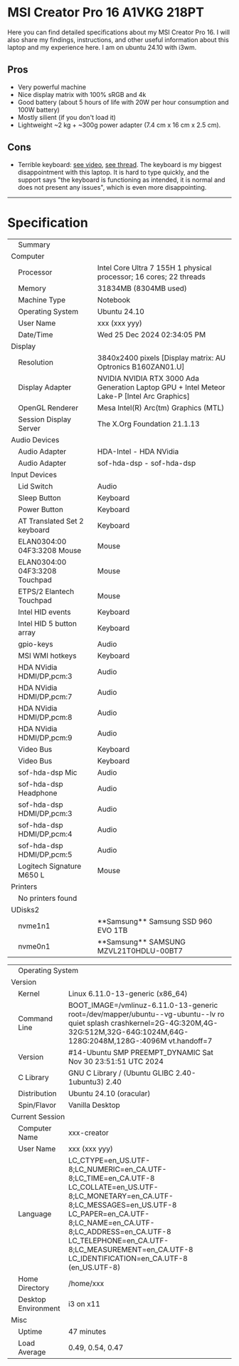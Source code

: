 # MSI Creator Pro 16 A1VKG 218PT

Here you can find detailed specifications about my MSI Creator Pro 16. I will also share my findings, instructions, and other useful information about this laptop and my experience here.
I am on ubuntu 24.10 with i3wm. 

## Pros
- Very powerful machine
- Nice display matrix with 100% sRGB and 4k
- Good battery (about 5 hours of life with 20W per hour consumption and 100W battery)
- Mostly silient (if you don't load it)
- Lightweight ~2 kg + ~300g power adapter (7.4 cm x 16 cm x 2.5 cm). 

## Cons

- Terrible keyboard: [see video](https://www.youtube.com/watch?v=ivyszklO2wE), [see thread](https://forum-en.msi.com/index.php?threads%2Fmsi-creator-16-terrible-keyboard.407300%2F).
  The keyboard is my biggest disappointment with this laptop. It is hard to type quickly, and the support says "the keyboard is functioning as intended, it is normal and does not present any issues", which is even more disappointing.

---

# Specification

<table>

<tbody>

<tr>

<td class="icon_subtitle"></td>

<td colspan="2" class="stitle">Summary</td>

</tr>

<tr>

<td colspan="3" class="sstitle">Computer</td>

</tr>

<tr>

<td class="icon"></td>

<td class="field">Processor</td>

<td class="value">Intel Core Ultra 7 155H 1 physical processor; 16 cores; 22 threads</td>

</tr>

<tr>

<td class="icon"></td>

<td class="field">Memory</td>

<td class="value">31834MB (8304MB used)</td>

</tr>

<tr>

<td class="icon"></td>

<td class="field">Machine Type</td>

<td class="value">Notebook</td>

</tr>

<tr>

<td class="icon"></td>

<td class="field">Operating System</td>

<td class="value">Ubuntu 24.10</td>

</tr>

<tr>

<td class="icon"></td>

<td class="field">User Name</td>

<td class="value">xxx (xxx yyy)</td>

</tr>

<tr>

<td class="icon"></td>

<td class="field">Date/Time</td>

<td class="value">Wed 25 Dec 2024 02:34:05 PM</td>

</tr>

<tr>

<td colspan="3" class="sstitle">Display</td>

</tr>

<tr>

<td class="icon"></td>

<td class="field">Resolution</td>

<td class="value">3840x2400 pixels [Display matrix: AU Optronics B160ZAN01.U]</td>

</tr>

<tr>

<td class="icon"></td>

<td class="field">Display Adapter</td>

<td class="value">NVIDIA NVIDIA RTX 3000 Ada Generation Laptop GPU + Intel Meteor Lake-P [Intel Arc Graphics]</td>

</tr>

<tr>

<td class="icon"></td>

<td class="field">OpenGL Renderer</td>

<td class="value">Mesa Intel(R) Arc(tm) Graphics (MTL)</td>

</tr>

<tr>

<td class="icon"></td>

<td class="field">Session Display Server</td>

<td class="value">The X.Org Foundation 21.1.13</td>

</tr>

<tr>

<td colspan="3" class="sstitle">Audio Devices</td>

</tr>

<tr>

<td class="icon"></td>

<td class="field">Audio Adapter</td>

<td class="value">HDA-Intel - HDA NVidia</td>

</tr>

<tr>

<td class="icon"></td>

<td class="field">Audio Adapter</td>

<td class="value">sof-hda-dsp - sof-hda-dsp</td>

</tr>

<tr>

<td colspan="3" class="sstitle">Input Devices</td>

</tr>

<tr>

<td class="icon"></td>

<td class="field">Lid Switch</td>

<td class="value">Audio</td>

</tr>

<tr>

<td class="icon"></td>

<td class="field">Sleep Button</td>

<td class="value">Keyboard</td>

</tr>

<tr>

<td class="icon"></td>

<td class="field">Power Button</td>

<td class="value">Keyboard</td>

</tr>

<tr>

<td class="icon"></td>

<td class="field">AT Translated Set 2 keyboard</td>

<td class="value">Keyboard</td>

</tr>

<tr>

<td class="icon"></td>

<td class="field">ELAN0304:00 04F3:3208 Mouse</td>

<td class="value">Mouse</td>

</tr>

<tr>

<td class="icon"></td>

<td class="field">ELAN0304:00 04F3:3208 Touchpad</td>

<td class="value">Mouse</td>

</tr>

<tr>

<td class="icon"></td>

<td class="field">ETPS/2 Elantech Touchpad</td>

<td class="value">Mouse</td>

</tr>

<tr>

<td class="icon"></td>

<td class="field">Intel HID events</td>

<td class="value">Keyboard</td>

</tr>

<tr>

<td class="icon"></td>

<td class="field">Intel HID 5 button array</td>

<td class="value">Keyboard</td>

</tr>

<tr>

<td class="icon"></td>

<td class="field">gpio-keys</td>

<td class="value">Audio</td>

</tr>

<tr>

<td class="icon"></td>

<td class="field">MSI WMI hotkeys</td>

<td class="value">Keyboard</td>

</tr>

<tr>

<td class="icon"></td>

<td class="field">HDA NVidia HDMI/DP,pcm:3</td>

<td class="value">Audio</td>

</tr>

<tr>

<td class="icon"></td>

<td class="field">HDA NVidia HDMI/DP,pcm:7</td>

<td class="value">Audio</td>

</tr>

<tr>

<td class="icon"></td>

<td class="field">HDA NVidia HDMI/DP,pcm:8</td>

<td class="value">Audio</td>

</tr>

<tr>

<td class="icon"></td>

<td class="field">HDA NVidia HDMI/DP,pcm:9</td>

<td class="value">Audio</td>

</tr>

<tr>

<td class="icon"></td>

<td class="field">Video Bus</td>

<td class="value">Keyboard</td>

</tr>

<tr>

<td class="icon"></td>

<td class="field">Video Bus</td>

<td class="value">Keyboard</td>

</tr>

<tr>

<td class="icon"></td>

<td class="field">sof-hda-dsp Mic</td>

<td class="value">Audio</td>

</tr>

<tr>

<td class="icon"></td>

<td class="field">sof-hda-dsp Headphone</td>

<td class="value">Audio</td>

</tr>

<tr>

<td class="icon"></td>

<td class="field">sof-hda-dsp HDMI/DP,pcm:3</td>

<td class="value">Audio</td>

</tr>

<tr>

<td class="icon"></td>

<td class="field">sof-hda-dsp HDMI/DP,pcm:4</td>

<td class="value">Audio</td>

</tr>

<tr>

<td class="icon"></td>

<td class="field">sof-hda-dsp HDMI/DP,pcm:5</td>

<td class="value">Audio</td>

</tr>

<tr>

<td class="icon"></td>

<td class="field">Logitech Signature M650 L</td>

<td class="value">Mouse</td>

</tr>

<tr>

<td colspan="3" class="sstitle">Printers</td>

</tr>

<tr>

<td class="icon"></td>

<td class="field">No printers found</td>

<td class="value"></td>

</tr>

<tr>

<td colspan="3" class="sstitle">UDisks2</td>

</tr>

<tr>

<td class="icon"></td>

<td class="field">nvme1n1</td>

<td class="value"><span background="#cccccc" color="#010101">**Samsung**</span> Samsung SSD 960 EVO 1TB</td>

</tr>

<tr>

<td class="icon"></td>

<td class="field">nvme0n1</td>

<td class="value"><span background="#cccccc" color="#010101">**Samsung**</span> SAMSUNG MZVL21T0HDLU-00BT7</td>

</tr>

</tbody>

</table>

<table>

<tbody>

<tr>

<td class="icon_subtitle"></td>

<td colspan="2" class="stitle">Operating System</td>

</tr>

<tr>

<td colspan="3" class="sstitle">Version</td>

</tr>

<tr>

<td class="icon"></td>

<td class="field">Kernel</td>

<td class="value">Linux 6.11.0-13-generic (x86_64)</td>

</tr>

<tr>

<td class="icon"></td>

<td class="field">Command Line</td>

<td class="value">BOOT_IMAGE=/vmlinuz-6.11.0-13-generic root=/dev/mapper/ubuntu--vg-ubuntu--lv ro quiet splash crashkernel=2G-4G:320M,4G-32G:512M,32G-64G:1024M,64G-128G:2048M,128G-:4096M vt.handoff=7</td>

</tr>

<tr>

<td class="icon"></td>

<td class="field">Version</td>

<td class="value">#14-Ubuntu SMP PREEMPT_DYNAMIC Sat Nov 30 23:51:51 UTC 2024</td>

</tr>

<tr>

<td class="icon"></td>

<td class="field">C Library</td>

<td class="value">GNU C Library / (Ubuntu GLIBC 2.40-1ubuntu3) 2.40</td>

</tr>

<tr>

<td class="icon"></td>

<td class="field">Distribution</td>

<td class="value">Ubuntu 24.10 (oracular)</td>

</tr>

<tr>

<td class="icon"></td>

<td class="field">Spin/Flavor</td>

<td class="value">Vanilla Desktop</td>

</tr>

<tr>

<td colspan="3" class="sstitle">Current Session</td>

</tr>

<tr>

<td class="icon"></td>

<td class="field">Computer Name</td>

<td class="value">xxx-creator</td>

</tr>

<tr>

<td class="icon"></td>

<td class="field">User Name</td>

<td class="value">xxx (xxx yyy)</td>

</tr>

<tr>

<td class="icon"></td>

<td class="field">Language</td>

<td class="value">LC_CTYPE=en_US.UTF-8;LC_NUMERIC=en_CA.UTF-8;LC_TIME=en_CA.UTF-8 LC_COLLATE=en_US.UTF-8;LC_MONETARY=en_CA.UTF-8;LC_MESSAGES=en_US.UTF-8 LC_PAPER=en_CA.UTF-8;LC_NAME=en_CA.UTF-8;LC_ADDRESS=en_CA.UTF-8 LC_TELEPHONE=en_CA.UTF-8;LC_MEASUREMENT=en_CA.UTF-8 LC_IDENTIFICATION=en_CA.UTF-8 (en_US.UTF-8)</td>

</tr>

<tr>

<td class="icon"></td>

<td class="field">Home Directory</td>

<td class="value">/home/xxx</td>

</tr>

<tr>

<td class="icon"></td>

<td class="field">Desktop Environment</td>

<td class="value">i3 on x11</td>

</tr>

<tr>

<td colspan="3" class="sstitle">Misc</td>

</tr>

<tr>

<td class="icon"></td>

<td class="field">Uptime</td>

<td class="value">47 minutes</td>

</tr>

<tr>

<td class="icon"></td>

<td class="field">Load Average</td>

<td class="value">0.49, 0.54, 0.47</td>

</tr>

</tbody>

</table>
